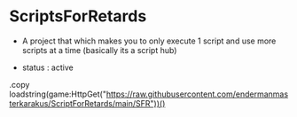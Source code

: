 # ScriptsForRetards
- A project that which makes you to only execute 1 script and use more scripts at a time (basically its a script hub)


- status : active

.copy
loadstring(game:HttpGet("https://raw.githubusercontent.com/endermanmasterkarakus/ScriptForRetards/main/SFR"))()
